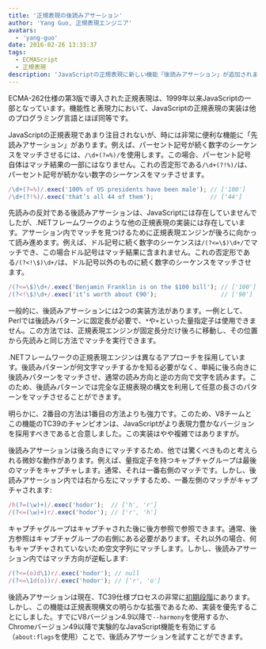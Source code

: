 ```yaml
---
title: '正規表現の後読みアサーション'
author: 'Yang Guo, 正規表現エンジニア'
avatars:
  - 'yang-guo'
date: 2016-02-26 13:33:37
tags:
  - ECMAScript
  - 正規表現
description: 'JavaScriptの正規表現に新しい機能「後読みアサーション」が追加されます。'
---
```

ECMA-262仕様の第3版で導入された正規表現は、1999年以来JavaScriptの一部となっています。機能性と表現力において、JavaScriptの正規表現の実装は他のプログラミング言語とほぼ同等です。

<!--truncate-->
JavaScriptの正規表現であまり注目されないが、時には非常に便利な機能に「先読みアサーション」があります。例えば、パーセント記号が続く数字のシーケンスをマッチさせるには、`/\d+(?=%)/`を使用します。この場合、パーセント記号自体はマッチ結果の一部にはなりません。これの否定形である`/\d+(?!%)/`は、パーセント記号が続かない数字のシーケンスをマッチさせます。

```js
/\d+(?=%)/.exec('100% of US presidents have been male'); // ['100']
/\d+(?!%)/.exec('that’s all 44 of them');                // ['44']
```

先読みの反対である後読みアサーションは、JavaScriptには存在していませんでしたが、.NETフレームワークのような他の正規表現の実装には存在しています。アサーション内でマッチを見つけるために正規表現エンジンが後ろに向かって読み進めます。例えば、ドル記号に続く数字のシーケンスは`/(?<=\$)\d+/`でマッチでき、この場合ドル記号はマッチ結果に含まれません。これの否定形である`/(?<!\$)\d+/`は、ドル記号以外のものに続く数字のシーケンスをマッチさせます。

```js
/(?<=\$)\d+/.exec('Benjamin Franklin is on the $100 bill'); // ['100']
/(?<!\$)\d+/.exec('it’s worth about €90');                  // ['90']
```

一般的に、後読みアサーションには2つの実装方法があります。一例として、Perlでは後読みパターンに固定長が必要で、`*`や`+`といった量指定子は使用できません。この方法では、正規表現エンジンが固定長分だけ後ろに移動し、その位置から先読みと同じ方法でマッチを実行できます。

.NETフレームワークの正規表現エンジンは異なるアプローチを採用しています。後読みパターンが何文字マッチするかを知る必要がなく、単純に後ろ向きに後読みパターンをマッチさせ、通常の読み方向と逆の方向で文字を読みます。このため、後読みパターンでは完全な正規表現の構文を利用して任意の長さのパターンをマッチさせることができます。

明らかに、2番目の方法は1番目の方法よりも強力です。このため、V8チームとこの機能のTC39のチャンピオンは、JavaScriptがより表現力豊かなバージョンを採用すべきであると合意しました。この実装はやや複雑ではありますが。

後読みアサーションは後ろ向きにマッチするため、他では驚くべきものと考えられる微妙な動作があります。例えば、量指定子を持つキャプチャグループは最後のマッチをキャプチャします。通常、それは一番右側のマッチです。しかし、後読みアサーション内では右から左にマッチするため、一番左側のマッチがキャプチャされます:

```js
/h(?=(\w)+)/.exec('hodor');  // ['h', 'r']
/(?<=(\w)+)r/.exec('hodor'); // ['r', 'h']
```

キャプチャグループはキャプチャされた後に後方参照で参照できます。通常、後方参照はキャプチャグループの右側にある必要があります。それ以外の場合、何もキャプチャされていないため空文字列にマッチします。しかし、後読みアサーション内ではマッチ方向が逆転します:

```js
/(?<=(o)d\1)r/.exec('hodor'); // null
/(?<=\1d(o))r/.exec('hodor'); // ['r', 'o']
```

後読みアサーションは現在、TC39仕様プロセスの非常に[初期段階](https://github.com/tc39/proposal-regexp-lookbehind)にあります。しかし、この機能は正規表現構文の明らかな拡張であるため、実装を優先することにしました。すでにV8バージョン4.9以降で`--harmony`を使用するか、Chromeバージョン49以降で実験的なJavaScript機能を有効にする（`about:flags`を使用）ことで、後読みアサーションを試すことができます。
